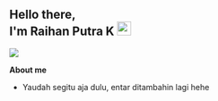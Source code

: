 ## Hello there, <br> I'm Raihan Putra K <img src="https://github.com/TheDudeThatCode/TheDudeThatCode/blob/master/Assets/Hi.gif" width=25px height=25px>

<img align="center" src="https://raw.githubusercontent.com/lunareixx/lunareixx/master/assets/Hi_Onodera.gif">

<p><strong>About me</strong></p>

* Yaudah segitu aja dulu, entar ditambahin lagi hehe

